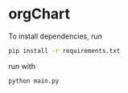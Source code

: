 # orgChart

To install dependencies, run 
```bash
pip install -r requirements.txt
```
run with 
```bash
python main.py
```
